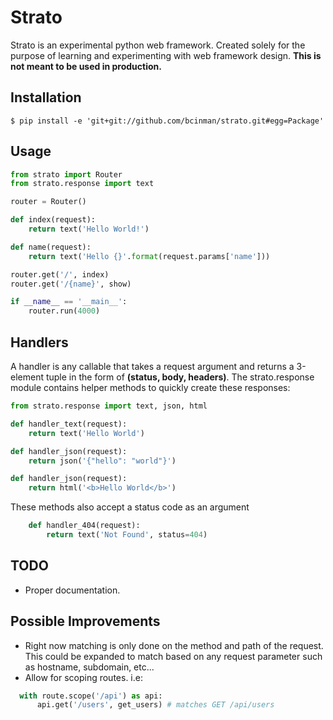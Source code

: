 # Strato

Strato is an experimental python web framework. Created solely for the purpose of learning and experimenting with web framework design. **This is not meant to be used in production.**

## Installation
    $ pip install -e 'git+git://github.com/bcinman/strato.git#egg=Package'   

## Usage
```python
from strato import Router
from strato.response import text

router = Router()

def index(request):
    return text('Hello World!')

def name(request):
    return text('Hello {}'.format(request.params['name']))

router.get('/', index)
router.get('/{name}', show)

if __name__ == '__main__':
    router.run(4000)
```

## Handlers
A handler is any callable that takes a request argument and returns a 3-element tuple in the form of __(status, body, headers)__. The strato.response module contains helper methods to quickly create these responses:
```python
from strato.response import text, json, html

def handler_text(request):
    return text('Hello World')

def handler_json(request):
    return json('{"hello": "world"}')

def handler_json(request):
    return html('<b>Hello World</b>')
```

These methods also accept a status code as an argument
```python    
    def handler_404(request):
        return text('Not Found', status=404)
```
## TODO
* Proper documentation.

## Possible Improvements
* Right now matching is only done on the method and path of the request. This could be expanded to match based on any request parameter such as hostname, subdomain, etc...
* Allow for scoping routes. i.e:

```python
  with route.scope('/api') as api:
      api.get('/users', get_users) # matches GET /api/users
```